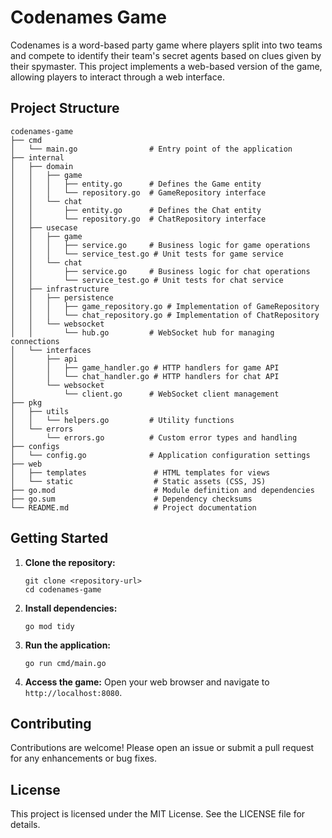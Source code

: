 # Codenames Game

Codenames is a word-based party game where players split into two teams and compete to identify their team's secret agents based on clues given by their spymaster. This project implements a web-based version of the game, allowing players to interact through a web interface.

## Project Structure

```
codenames-game
├── cmd
│   └── main.go                # Entry point of the application
├── internal
│   ├── domain
│   │   ├── game
│   │   │   ├── entity.go      # Defines the Game entity
│   │   │   └── repository.go  # GameRepository interface
│   │   └── chat
│   │       ├── entity.go      # Defines the Chat entity
│   │       └── repository.go  # ChatRepository interface
│   ├── usecase
│   │   ├── game
│   │   │   ├── service.go     # Business logic for game operations
│   │   │   └── service_test.go # Unit tests for game service
│   │   └── chat
│   │       ├── service.go     # Business logic for chat operations
│   │       └── service_test.go # Unit tests for chat service
│   ├── infrastructure
│   │   ├── persistence
│   │   │   ├── game_repository.go # Implementation of GameRepository
│   │   │   └── chat_repository.go # Implementation of ChatRepository
│   │   └── websocket
│   │       └── hub.go         # WebSocket hub for managing connections
│   └── interfaces
│       ├── api
│       │   ├── game_handler.go # HTTP handlers for game API
│       │   └── chat_handler.go # HTTP handlers for chat API
│       └── websocket
│           └── client.go      # WebSocket client management
├── pkg
│   ├── utils
│   │   └── helpers.go         # Utility functions
│   └── errors
│       └── errors.go          # Custom error types and handling
├── configs
│   └── config.go              # Application configuration settings
├── web
│   ├── templates               # HTML templates for views
│   └── static                  # Static assets (CSS, JS)
├── go.mod                      # Module definition and dependencies
├── go.sum                      # Dependency checksums
└── README.md                   # Project documentation
```

## Getting Started

1. **Clone the repository:**
   ```
   git clone <repository-url>
   cd codenames-game
   ```

2. **Install dependencies:**
   ```
   go mod tidy
   ```

3. **Run the application:**
   ```
   go run cmd/main.go
   ```

4. **Access the game:**
   Open your web browser and navigate to `http://localhost:8080`.

## Contributing

Contributions are welcome! Please open an issue or submit a pull request for any enhancements or bug fixes.

## License

This project is licensed under the MIT License. See the LICENSE file for details.